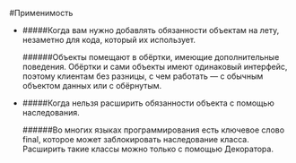 #Применимость
- #####Когда вам нужно добавлять обязанности объектам на лету, незаметно для кода, который их использует.

  ######Объекты помещают в обёртки, имеющие дополнительные поведения. Обёртки и сами объекты имеют одинаковый интерфейс, поэтому клиентам без разницы, с чем работать — с обычным объектом данных или с обёрнутым.

- #####Когда нельзя расширить обязанности объекта с помощью наследования.

  ######Во многих языках программирования есть ключевое слово final, которое может заблокировать наследование класса. Расширить такие классы можно только с помощью Декоратора.